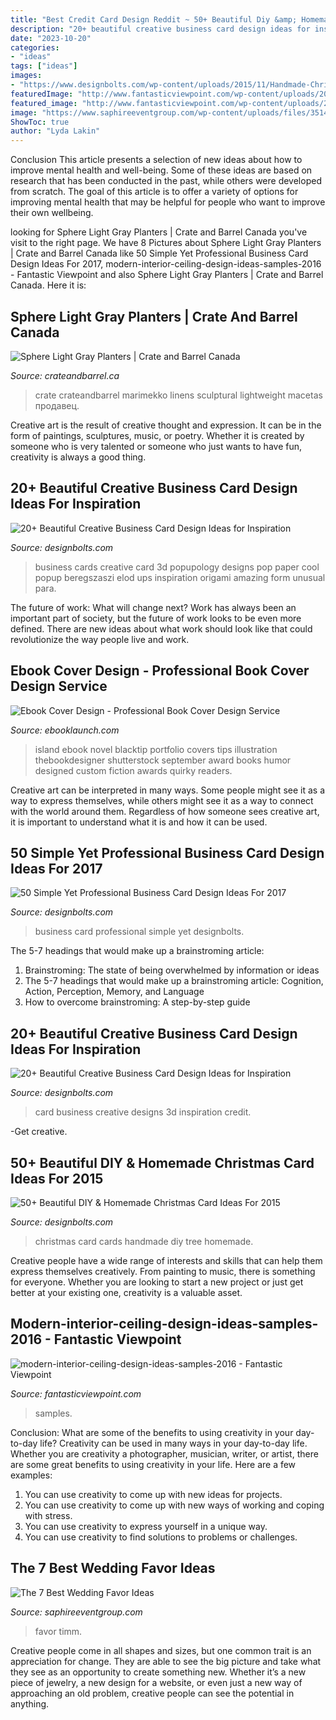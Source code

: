 ```yaml
---
title: "Best Credit Card Design Reddit ~ 50+ Beautiful Diy &amp; Homemade Christmas Card Ideas For 2015"
description: "20+ beautiful creative business card design ideas for inspiration"
date: "2023-10-20"
categories:
- "ideas"
tags: ["ideas"]
images:
- "https://www.designbolts.com/wp-content/uploads/2015/11/Handmade-Christmas-Cards-2015.jpg"
featuredImage: "http://www.fantasticviewpoint.com/wp-content/uploads/2016/07/modern-interior-ceiling-design-ideas-samples-2016.jpg"
featured_image: "http://www.fantasticviewpoint.com/wp-content/uploads/2016/07/modern-interior-ceiling-design-ideas-samples-2016.jpg"
image: "https://www.saphireeventgroup.com/wp-content/uploads/files/3514/0251/2298/7_best_wedding_favor_ideas_5.jpg"
ShowToc: true
author: "Lyda Lakin"
---
```



Conclusion
This article presents a selection of new ideas about how to improve mental health and well-being. Some of these ideas are based on research that has been conducted in the past, while others were developed from scratch. The goal of this article is to offer a variety of options for improving mental health that may be helpful for people who want to improve their own wellbeing.

	

		
looking for Sphere Light Gray Planters | Crate and Barrel Canada you've visit to the right page. We have 8 Pictures about Sphere Light Gray Planters | Crate and Barrel Canada like 50 Simple Yet Professional Business Card Design Ideas For 2017, modern-interior-ceiling-design-ideas-samples-2016 - Fantastic Viewpoint and also Sphere Light Gray Planters | Crate and Barrel Canada. Here it is:
		
    
## Sphere Light Gray Planters | Crate And Barrel Canada

<img loading=lazy src="https://images.crateandbarrel.com/is/image/Crate/SphereLightGryPlanterGrpFHS18/$web_pdp_main_carousel_high$/190411135440/sphere-light-gray-planters.jpg" onerror="this.onerror=null;this.src='https://tse4.mm.bing.net/th?id=OIP.nGywCVkmrFwGALjb3FG10gHaHa&amp;pid=15.1';" alt="Sphere Light Gray Planters | Crate and Barrel Canada">

_Source: crateandbarrel.ca_

>crate crateandbarrel marimekko linens sculptural lightweight macetas продавец. 

	

Creative art is the result of creative thought and expression. It can be in the form of paintings, sculptures, music, or poetry. Whether it is created by someone who is very talented or someone who just wants to have fun, creativity is always a good thing.

    
## 20+ Beautiful Creative Business Card Design Ideas For Inspiration

<img loading=lazy src="http://www.designbolts.com/wp-content/uploads/2016/02/3d-creative-business-card-designs-5.jpg" onerror="this.onerror=null;this.src='https://tse4.mm.bing.net/th?id=OIP.WtHp6V01bQls3HUcpq9_bQHaG5&amp;pid=15.1';" alt="20+ Beautiful Creative Business Card Design Ideas for Inspiration">

_Source: designbolts.com_

>business cards creative card 3d popupology designs pop paper cool popup beregszaszi elod ups inspiration origami amazing form unusual para. 

	

The future of work: What will change next?
Work has always been an important part of society, but the future of work looks to be even more defined. There are new ideas about what work should look like that could revolutionize the way people live and work.

    
## Ebook Cover Design - Professional Book Cover Design Service

<img loading=lazy src="https://ebooklaunch.com/wp-content/uploads/2016/10/ebooklaunch_custom-book-cover-design-portfolio_500x800_blacktipisland.jpg" onerror="this.onerror=null;this.src='https://tse2.mm.bing.net/th?id=OIP.HjNDAw994F4hwk8VZZXD4AHaL2&amp;pid=15.1';" alt="Ebook Cover Design - Professional Book Cover Design Service">

_Source: ebooklaunch.com_

>island ebook novel blacktip portfolio covers tips illustration thebookdesigner shutterstock september award books humor designed custom fiction awards quirky readers. 

	

Creative art can be interpreted in many ways. Some people might see it as a way to express themselves, while others might see it as a way to connect with the world around them. Regardless of how someone sees creative art, it is important to understand what it is and how it can be used.

    
## 50 Simple Yet Professional Business Card Design Ideas For 2017

<img loading=lazy src="https://www.designbolts.com/wp-content/uploads/2017/01/simple-professional-Business-card-design-ideas-2017-13.jpg" onerror="this.onerror=null;this.src='https://tse1.mm.bing.net/th?id=OIP.M4W6RuRnzraF25sXuRfyhQHaJQ&amp;pid=15.1';" alt="50 Simple Yet Professional Business Card Design Ideas For 2017">

_Source: designbolts.com_

>business card professional simple yet designbolts. 

	

The 5-7 headings that would make up a brainstroming article:
1. Brainstroming: The state of being overwhelmed by information or ideas
2. The 5-7 headings that would make up a brainstroming article: Cognition, Action, Perception, Memory, and Language
3. How to overcome brainstroming: A step-by-step guide

    
## 20+ Beautiful Creative Business Card Design Ideas For Inspiration

<img loading=lazy src="https://www.designbolts.com/wp-content/uploads/2016/02/3d-creative-business-card-designs-1.jpg" onerror="this.onerror=null;this.src='https://tse1.mm.bing.net/th?id=OIP.WtkHvPlsyLrVGHBAvkdf_gHaGd&amp;pid=15.1';" alt="20+ Beautiful Creative Business Card Design Ideas for Inspiration">

_Source: designbolts.com_

>card business creative designs 3d inspiration credit. 

	

-Get creative.

    
## 50+ Beautiful DIY &amp; Homemade Christmas Card Ideas For 2015

<img loading=lazy src="https://www.designbolts.com/wp-content/uploads/2015/11/Handmade-Christmas-Cards-2015.jpg" onerror="this.onerror=null;this.src='https://tse2.mm.bing.net/th?id=OIP.ioy6MDgGdH4sJU9o_zSNLAHaJ5&amp;pid=15.1';" alt="50+ Beautiful DIY &amp; Homemade Christmas Card Ideas For 2015">

_Source: designbolts.com_

>christmas card cards handmade diy tree homemade. 

	

Creative people have a wide range of interests and skills that can help them express themselves creatively. From painting to music, there is something for everyone. Whether you are looking to start a new project or just get better at your existing one, creativity is a valuable asset.

    
## Modern-interior-ceiling-design-ideas-samples-2016 - Fantastic Viewpoint

<img loading=lazy src="http://www.fantasticviewpoint.com/wp-content/uploads/2016/07/modern-interior-ceiling-design-ideas-samples-2016.jpg" onerror="this.onerror=null;this.src='https://tse3.mm.bing.net/th?id=OIP.R6Lu4m8WGTCEUcMoY3l47QHaFI&amp;pid=15.1';" alt="modern-interior-ceiling-design-ideas-samples-2016 - Fantastic Viewpoint">

_Source: fantasticviewpoint.com_

>samples. 

	

Conclusion: What are some of the benefits to using creativity in your day-to-day life?
Creativity can be used in many ways in your day-to-day life. Whether you are creativity a photographer, musician, writer, or artist, there are some great benefits to using creativity in your life. Here are a few examples:
1. You can use creativity to come up with new ideas for projects.
2. You can use creativity to come up with new ways of working and coping with stress.
3. You can use creativity to express yourself in a unique way.
4. You can use creativity to find solutions to problems or challenges.

    
## The 7 Best Wedding Favor Ideas

<img loading=lazy src="https://www.saphireeventgroup.com/wp-content/uploads/files/3514/0251/2298/7_best_wedding_favor_ideas_5.jpg" onerror="this.onerror=null;this.src='https://tse1.mm.bing.net/th?id=OIP.7s0q5Vu-5LBrK3FzxBuydQHaJ2&amp;pid=15.1';" alt="The 7 Best Wedding Favor Ideas">

_Source: saphireeventgroup.com_

>favor timm. 

	

Creative people come in all shapes and sizes, but one common trait is an appreciation for change. They are able to see the big picture and take what they see as an opportunity to create something new. Whether it’s a new piece of jewelry, a new design for a website, or even just a new way of approaching an old problem, creative people can see the potential in anything.

